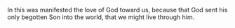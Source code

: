 In this was manifested the love of God toward us, because that God sent his only begotten Son into the world, that we might live through him.
